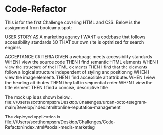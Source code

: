 # Code-Refactor
This is for the first Challenge covering HTML and CSS.
Below is the assignment from bootcamp.spot:

USER STORY
AS A marketing agency
I WANT a codebase that follows accessibility standards
SO THAT our own site is optimized for search engines

ACCEPTANCE CRITERIA
GIVEN a webpage meets accessibility standards
WHEN I view the source code
THEN I find semantic HTML elements
WHEN I view the structure of the HTML elements
THEN I find that the elements follow a logical structure independent of styling and positioning
WHEN I view the image elements
THEN I find accessible alt attributes
WHEN I view the heading attributes
THEN they fall in sequential order
WHEN I view the title element
THEN I find a concise, descriptive title

The mock up is as shown below...
file:///Users/scotthompson/Desktop/Challenges/urban-octo-telegram-main/Develop/index.html#online-reputation-management

The deployed application is 
file:///Users/scotthompson/Desktop/Challenges/Code-Refactor/index.html#social-media-marketing